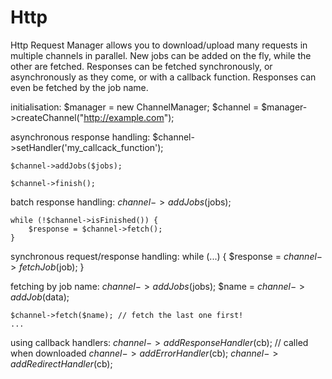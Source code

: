 Http
====

Http Request Manager allows you to download/upload many requests in multiple channels in parallel.
New jobs can be added on the fly, while the other are fetched.
Responses can be fetched synchronously, or asynchronously as they come, or with a callback function.
Responses can even be fetched by the job name.


initialisation:
    $manager = new ChannelManager;
    $channel = $manager->createChannel("http://example.com");


asynchronous response handling:
    $channel->setHandler('my_callcack_function');
    
    $channel->addJobs($jobs);
    
    $channel->finish();


batch response handling:
    $channel->addJobs($jobs);
        
    while (!$channel->isFinished()) {
        $response = $channel->fetch();
    }


synchronous request/response handling:
    while (...) {
        $response = $channel->fetchJob($job);
    }


fetching by job name:
    $channel->addJobs($jobs);
    $name = $channel->addJob($data);
    
    $channel->fetch($name); // fetch the last one first!
    ...

using callback handlers:
    $channel->addResponseHandler($cb); // called when downloaded
    $channel->addErrorHandler($cb);
    $channel->addRedirectHandler($cb);
    
    
    
    


